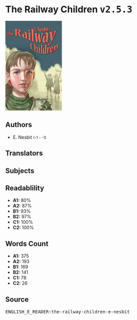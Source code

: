 # The Railway Children <kbd>v2.5.3</kbd>

![](./cover.medium.jpg "")

## Authors


 - E. Nesbit <small>(-1 - -1)</small>

## Translators



## Subjects



## Readablility


 - **A1:** 80%
 - **A2:** 87%
 - **B1:** 93%
 - **B2:** 97%
 - **C1:** 100%
 - **C2:** 100%

## Words Count


 - **A1:** 375
 - **A2:** 193
 - **B1:** 169
 - **B2:** 141
 - **C1:** 78
 - **C2:** 26

## Source


<kbd>ENGLISH_E_READER:the-railway-children-e-nesbit</kbd>
